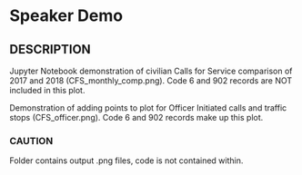 # Speaker Demo

## DESCRIPTION

Jupyter Notebook demonstration of civilian Calls for Service comparison of 2017 and 2018 (CFS_monthly_comp.png). Code 6 and 902 records are NOT included in this plot. 

Demonstration of adding points to plot for Officer Initiated calls and traffic stops (CFS_officer.png). Code 6 and 902 records make up this plot.

### CAUTION
Folder contains output .png files, code is not contained within.
